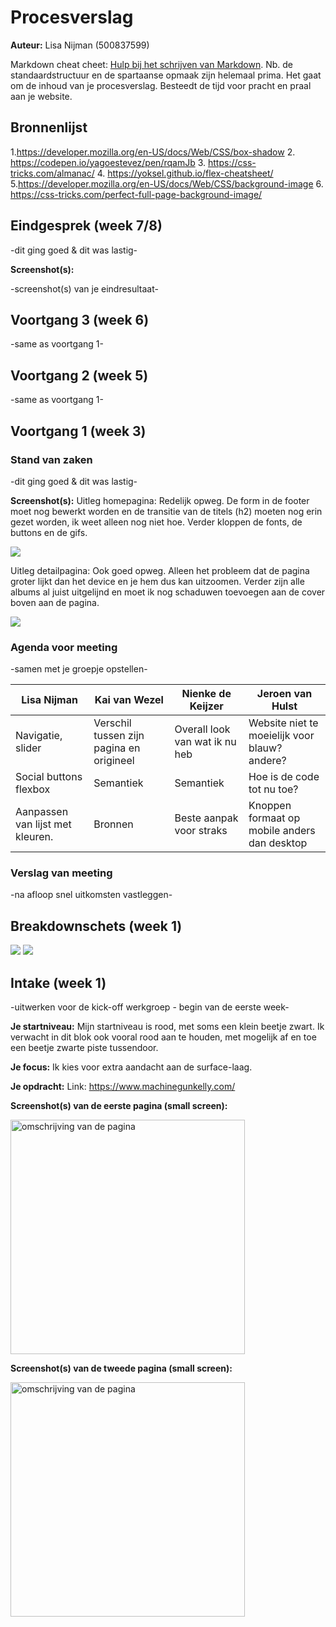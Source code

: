 # Procesverslag
**Auteur:** Lisa Nijman (500837599)

Markdown cheat cheet: [Hulp bij het schrijven van Markdown](https://github.com/adam-p/markdown-here/wiki/Markdown-Cheatsheet). Nb. de standaardstructuur en de spartaanse opmaak zijn helemaal prima. Het gaat om de inhoud van je procesverslag. Besteedt de tijd voor pracht en praal aan je website.



## Bronnenlijst
1.https://developer.mozilla.org/en-US/docs/Web/CSS/box-shadow
2. https://codepen.io/yagoestevez/pen/rqamJb
3. https://css-tricks.com/almanac/
4. https://yoksel.github.io/flex-cheatsheet/
5.https://developer.mozilla.org/en-US/docs/Web/CSS/background-image
6. https://css-tricks.com/perfect-full-page-background-image/



## Eindgesprek (week 7/8)

-dit ging goed & dit was lastig-

**Screenshot(s):**

-screenshot(s) van je eindresultaat-



## Voortgang 3 (week 6)

-same as voortgang 1-



## Voortgang 2 (week 5)

-same as voortgang 1-



## Voortgang 1 (week 3)

### Stand van zaken

-dit ging goed & dit was lastig-

**Screenshot(s):**
Uitleg homepagina: Redelijk opweg. De form in de footer moet nog bewerkt worden en de transitie van de titels (h2) moeten nog erin gezet worden, ik weet alleen nog niet hoe. Verder kloppen de fonts, de buttons en de gifs.

<img src="images/voortganghome1.png">

Uitleg detailpagina: Ook goed opweg. Alleen het probleem dat de pagina groter lijkt dan het device en je hem dus kan uitzoomen. Verder zijn alle albums al juist uitgelijnd en moet ik nog schaduwen toevoegen aan de cover boven aan de pagina.

<img src="images/voortgangdetail1.png">

### Agenda voor meeting

-samen met je groepje opstellen-

| Lisa Nijman                     | Kai van Wezel                           | Nienke de Keijzer             | Jeroen van Hulst                             |
| ---                             | ---                                     | ---                           | ---                                          |
| Navigatie, slider               | Verschil tussen zijn pagina en origineel| Overall look van wat ik nu heb| Website niet te moeielijk voor blauw? andere?|
| Social buttons flexbox          | Semantiek                               | Semantiek                     | Hoe is de code tot nu toe?                   |
| Aanpassen van lijst met kleuren.| Bronnen                                 | Beste aanpak voor straks      | Knoppen formaat op mobile anders dan desktop |

### Verslag van meeting

-na afloop snel uitkomsten vastleggen-



## Breakdownschets (week 1)

<img src="images/Breakdown_schets_home.png">
<img src="images/Breakdown_schets_detail.png">




## Intake (week 1)
-uitwerken voor de kick-off werkgroep - begin van de eerste week-

**Je startniveau:** Mijn startniveau is rood, met soms een klein beetje zwart. Ik verwacht in dit blok ook vooral rood aan te houden, met mogelijk af en toe een beetje zwarte piste tussendoor.

**Je focus:** Ik kies voor extra aandacht aan de surface-laag.

**Je opdracht:**
Link: https://www.machinegunkelly.com/

**Screenshot(s) van de eerste pagina (small screen):**

<img src="images/HomepaginaMGK.jpg" width="375px" alt="omschrijving van de pagina">

**Screenshot(s) van de tweede pagina (small screen):**

<img src="images/DetailpaginaMGK.jpg" width="375px" alt="omschrijving van de pagina">
